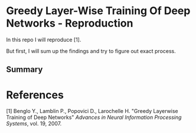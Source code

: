 # Greedy Layer-Wise Training Of Deep Networks - Reproduction

In this repo I will reproduce [1].

But first, I will sum up the findings and try to figure out exact process.

## Summary



# References 

[1] Benglo Y., Lamblin P., Popovici D., Larochelle H. "Greedy Layerwise Training of Deep Networks" _Advances in Neural Information Processing Systems_, vol. 19, 2007. 
